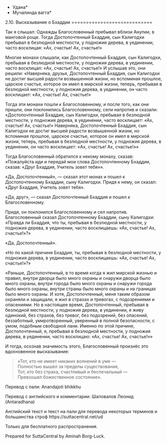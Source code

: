 * Удана*
* Мучалинда вагга*

2\.10\. Высказывание о Бхаддии
\=\=\=\=\=\=\=\=\=\=\=\=\=\=\=\=\=\=\=\=\=\=\=\=\=\=\=\=

Так я слышал: Однажды Благословенный пребывал вблизи Анупии, в манговой роще\. Тогда Достопочтенный Бхаддия, сын Калигодхи пребывал в безлюдной местности, у подножия дерева, в уединении, часто восклицая: «Aх, счастье\! Ах, счастье\!»

Многие монахи слышали, как Достопочтенный Бхаддия, сын Калигодхи, пребывая в безлюдной местности, у подножия дерева, в уединении, часто восклицал: «Aх, счастье\! Ах, счастье\!» И услышав это, они решили: «Наверняка, друзья, Достопочтенный Бхаддия, сын Калигодхи не достиг высшей радости возвышенной жизни, но вспоминая прошлое, царское счастье, которое он имел в мирской жизни, теперь, пребывая в безлюдной местности, у подножия дерева, в уединении, он часто восклицает: «Aх, счастье\! Ах, счастье\!»

Тогда эти монахи пошли к Благословенному, и после того, как они пришли, они поклонились Благословенному, сели напротив и сказали: «Достопочтенный Бхаддия, сын Калигодхи, пребывая в безлюдной местности, у подножия дерева, в уединении, часто восклицает: «Ах, счастье\! Ах, счастье\!» Наверняка, Достопочтенный Бхаддия, сын Калигодхи не достиг высшей радости возвышенной жизни, но вспоминая прошлое, царское счастье, которое он имел в мирской жизни, теперь, пребывая в безлюдной местности, у подножия дерева, в уединении, он часто восклицает: «Aх, счастье\! Ах, счастье\!»»

Тогда Благословенный обратился к некому монаху, сказав: «Пожалуйста иди и передай мои слова Достопочтенному Бхаддии, сказав: «Друг Бхаддия, Учитель зовет тебя»»\.

«Да, Достопочтенный», — сказал этот монах и пошел к Достопочтенному Бхаддии, сыну Калигодхи\. Придя к нему, он сказал: «Друг Бхаддия, Учитель зовет тебя»\.

«Да, друг», — сказал Достопочтенный Бхаддия и пошел к Благословенному\.

Придя, он поклонился Благословенному и сел напротив\. Благословенный сказал Достопочтенному Бхаддии, сыну Калигодхи: «Правда ли Бхаддия, что ты, пребывая в безлюдной местности, у подножия дерева, в уединении, часто восклицаешь: «Ах, счастье\! Ах, счастье\!»?»

«Да, Достопочтенный»\.

«Но по какой причине Бхаддия, ты, пребывая в безлюдной местности, у подножия дерева, в уединении, часто восклицаешь: «Ах, счастье\! Ах, счастье\!»?»

«Раньше, Достопочтенный, в то время когда я жил мирской жизнью и правил, внутри дворца было много охраны и снаружи дворца было много охраны, внутри города было много охраны и снаружи города было много охраны, внутри страны было много охраны и на границах было много охраны\. И хотя, Достопочтенный, меня таким образом охраняли и защищали, я жил в страхах и тревогах, с подозрениями и опасениями\. Но в настоящее время, Достопочтенный, пребывая в безлюдной местности, у подножия дерева, в уединении, я живу одинокий, без страхов, без тревог, без подозрений, без опасений, беззаботный, умиротворенный, уверенный в полной безопасности, с умом, подобным свободной лани\. Именно по этой причине, Достопочтенный, я, пребывая в безлюдной местности, у подножия дерева, в уединении, часто восклицаю: «Ах, счастье\! Ах, счастье\!»»

И тогда, осознав значимость этого, Благословенный произнёс это вдохновенное высказывание:

> «Тот, кто не имеет никаких волнений в уме —  
> Полностью вышел за пределы существования,  
> Тот, кто без страха, счастливый и беспечальный —  
> Превзошел божественное состояние»\.

Перевод с пали: Anandajoti bhikkhu

Перевод с английского и комментарии: Шаповалов Леонид \(Antaradhana\)

Английский текст и текст на пали для перевода некоторых терминов и большинства строф https://suttacentral\.net/ud

  

Только для бесплатного распространения\.

  

Prepared for SuttaCentral by Aminah Borg\-Luck\.